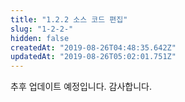 ```yaml
---
title: "1.2.2 소스 코드 편집"
slug: "1-2-2-"
hidden: false
createdAt: "2019-08-26T04:48:35.642Z"
updatedAt: "2019-08-26T05:02:01.751Z"
---
```

추후 업데이트 예정입니다. 감사합니다.